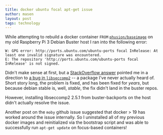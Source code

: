 ```yaml
---
title: docker ubuntu focal apt-get issue
author: masen
layout: post
tags: technology
---
```


While attempting to rebuild a docker container
`FROM` [`phusion/baseimage`](https://github.com/phusion/baseimage-docker)
on my old Raspberry Pi 3 Debian Buster host I ran into the following error:

```
W: GPG error: http://ports.ubuntu.com/ubuntu-ports focal InRelease: At least one invalid signature was encountered.
E: The repository 'http://ports.ubuntu.com/ubuntu-ports focal InRelease' is not signed.
```

Didn't make sense at first, but a [StackOverflow
answer](https://askubuntu.com/a/1264921) pointed me in a direction to
[a bug in `libseccomp2`](https://github.com/moby/moby/issues/40734) -- a
package I've never actually heard of. Short story long, the problem is fixed,
and has been fixed for _years_, but because debian stable is, well, _stable_,
the fix didn't land in the buster repos.

However, installing libseccomp2 2.5.1 from buster-backports on the
host didn't actually resolve the issue.

Another post on the `moby` github issue suggested that docker > 19 has
worked around the issue internally. So I uninstalled all of my previous
docker images and reinitialized via the bootstrap script and was
able to successfully run `apt-get update` on focus-based containers!
